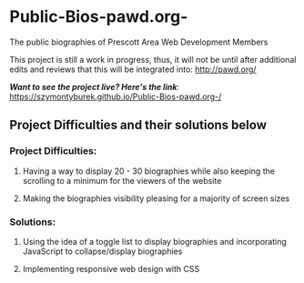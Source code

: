 # Public-Bios-pawd.org-
The public biographies of Prescott Area Web Development Members

This project is still a work in progress, thus, it will not be until after additional edits and reviews that this will be integrated into: http://pawd.org/

**_Want to see the project live? Here's the link_**: https://szymontyburek.github.io/Public-Bios-pawd.org-/

## Project Difficulties and their solutions below

### Project Difficulties:

1) Having a way to display 20 - 30 biographies while also keeping the scrolling to a minimum for the viewers of the website

2) Making the biographies visibility pleasing for a majority of screen sizes

### Solutions:

1) Using the idea of a toggle list to display biographies and incorporating JavaScript to collapse/display biographies

2) Implementing responsive web design with CSS
